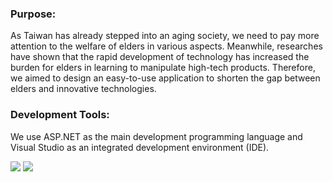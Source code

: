 ### Purpose:

As Taiwan has already stepped into an aging society, we need to pay more attention to the welfare of elders in various aspects. 
Meanwhile, researches have shown that the rapid development of technology has increased the burden for elders in learning to manipulate high-tech products. 
Therefore, we aimed to design an easy-to-use application to shorten the gap between elders and innovative technologies.

### Development Tools:

We use ASP.NET as the main development programming language and Visual Studio as an integrated development environment (IDE).

![](https://github.com/Johnny9527/UndergraduateProject/blob/master/picture/ASP.NET.png)  ![](https://github.com/Johnny9527/UndergraduateProject/blob/master/picture/VisualStudio.png)
